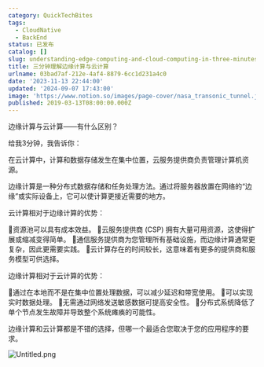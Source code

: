 ```yaml
---
category: QuickTechBites
tags:
  - CloudNative
  - BackEnd
status: 已发布
catalog: []
slug: understanding-edge-computing-and-cloud-computing-in-three-minutes
title: 三分钟理解边缘计算与云计算
urlname: 03bad7af-212e-4af4-8879-6cc1d231a4c0
date: '2023-11-13 22:44:00'
updated: '2024-09-07 17:43:00'
image: 'https://www.notion.so/images/page-cover/nasa_transonic_tunnel.jpg'
published: 2019-03-13T08:00:00.000Z
---
```


边缘计算与云计算——有什么区别？


给我3分钟，我告诉你：


在云计算中，计算和数据存储发生在集中位置，云服务提供商负责管理计算机资源。


边缘计算是一种分布式数据存储和任务处理方法。通过将服务器放置在网络的“边缘”或实际设备上，它可以使计算更接近需要的地方。


云计算相对于边缘计算的优势：


🔹资源池可以具有成本效益。
🔹云服务提供商 (CSP) 拥有大量可用资源，这使得扩展或缩减变得简单。
🔹通信服务提供商为您管理所有基础设施，而边缘计算通常更复杂，因此更需要实践。
🔹云计算存在的时间较长，这意味着有更多的提供商和服务模型可供选择。


边缘计算相对于云计算的优势：


🔸通过在本地而不是在集中位置处理数据，可以减少延迟和带宽使用。
🔸可以实现实时数据处理。
🔸无需通过网络发送敏感数据可提高安全性。
🔸分布式系统降低了单个节点发生故障并导致整个系统瘫痪的可能性。


边缘计算和云计算都是不错的选择，但哪一个最适合您取决于您的应用程序的要求。


![Untitled.png](https://prod-files-secure.s3.us-west-2.amazonaws.com/5d24fe63-e567-4804-86f9-9fdc62e13082/13581d9b-f241-4af1-9995-cb87504adaf1/Untitled.png?X-Amz-Algorithm=AWS4-HMAC-SHA256&X-Amz-Content-Sha256=UNSIGNED-PAYLOAD&X-Amz-Credential=ASIAZI2LB4664PKCTTG3%2F20250219%2Fus-west-2%2Fs3%2Faws4_request&X-Amz-Date=20250219T213253Z&X-Amz-Expires=3600&X-Amz-Security-Token=IQoJb3JpZ2luX2VjEIT%2F%2F%2F%2F%2F%2F%2F%2F%2F%2FwEaCXVzLXdlc3QtMiJHMEUCIQCuWP%2F4wWa41RY7S%2BjWtr6wV43XUU54hMIhjj0fOiIo1AIgDh6H1Yu4L2rvAiWgMA89%2Bf%2F2ZY66JUiFKTeYsJfjgmoqiAQIrf%2F%2F%2F%2F%2F%2F%2F%2F%2F%2FARAAGgw2Mzc0MjMxODM4MDUiDM9Pa2JOOhtUh8CZzircA6GtPGdJ88yKVk13wcIJ6yklulo1mBU4m6ojQKh%2FpWg%2BD9%2FdUi%2Buga4u3YqH56AMCji1cYHJghDfHpkFQIk%2FcNMfmPEANwjrl0u3QfgTKMZZQr%2FQFIxt6dawgT8jTH5wKhmQYr6fggHcUTMrbOGotX4Id7hNCcm5dMPvoTZ%2ByMAbtap023jLX3CwOTPm62yJXBXkKOu1ydS6JM4F5xYs6zVnFQhL9nFTAHVKEcWVrVvJaijelk3ac%2FiBPpKW3WA1TfE2ZAU4rjj%2ByhoLJakO6OIkA%2BXJdWf26B7ODOHp%2FfPyXX1Lr5MH%2F5ufINOVwSms4oSIw70o7xyqIub21jG%2F3sZuqyVEvDtVwl4V%2FdTrhKOI%2BUdXynKPqJxEj40cg1VkLUY9FzqBvY0UaWQJnKJ0BHVZZHnqXleedl4DoSZIOH7BeArp7HTpV1sfKP%2B1lE4u9TdYzOBYpVYOxV3YgE5K7LHTJveZjQHWT0kMbzMkw6Zo6q%2FjE%2FN7joNy6j04epbel7E40F%2Fg8GfShiXj2KUyRrY5UbBJScq35LnOsbS%2BoftS1yAqHv4jL88o2Xf2wPZJbTApoohLcE8Vz%2BRagsP2oNYXUCKfmcYZrdS%2FuxWomES5DtSr%2F8DHmaMienduMIju2L0GOqUBszBW4ZK%2FmfwdvWxVQvwMJtdZvyrqT3tFjfBUXivbWu%2ByG3LLFflmnUWfiNXNF8jz8gqqibFUKTVrCrKvwgc%2FyYUjS5NTuFM8lH3m%2FIXrwmcMt6PWze1zLUpJ3V2aM1SGo9ByjRDXFUJ8SpK%2BkXGW11%2FiPafJd5fSMaPfhvpO4SEqkfOucd3jVuw3FGUy7QRCzExuH4OIW7eHtvnPneNZSKYC4nXV&X-Amz-Signature=ee08c389c054d321d17d256a7fe50547ecbf192037dca9c6ac75d69cca9b43d3&X-Amz-SignedHeaders=host&x-id=GetObject)

